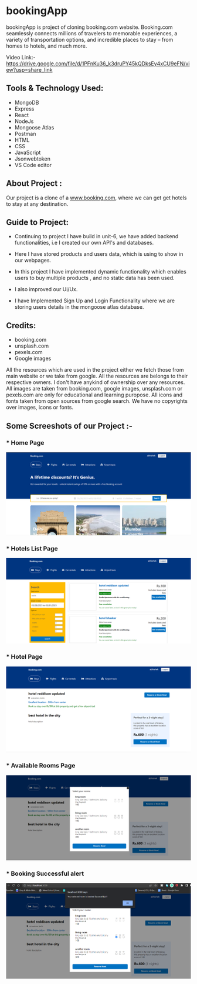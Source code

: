 # bookingApp
bookingApp is project of cloning booking.com website. Booking.com seamlessly connects millions of travelers to memorable experiences, a variety of transportation options, and incredible places to stay – from homes to hotels, and much more.

Video Link:- https://drive.google.com/file/d/1PFnKu36_k3druPY45kQDksEy4xCU9eFN/view?usp=share_link


## Tools & Technology Used:

- MongoDB
- Express
- React
- NodeJs
- Mongoose Atlas
- Postman
- HTML
- CSS
- JavaScript
- Jsonwebtoken
- VS Code editor



## About Project : 

Our project is a clone of a www.booking.com, where we can get get hotels to stay at any destination.

## Guide to Project:

* Continuing to project I have build in unit-6, we have added backend functionalities, i.e I created our own API's and databases. 

* Here I have stored products and users data, which is using to show in our webpages.

* In this project I have implemented dynamic functionality which enables users to buy multiple products , and no static data has been used.

* I also improved our Ui/Ux.
 
* I have Implemented Sign Up and Login Functionality where we are storing users details in the mongoose atlas database.


## Credits:
* booking.com
* unsplash.com
* pexels.com
* Google images

All the resources which are used in the project either we fetch those from main website or we take from google. All the resources are belongs to their respective owners. I don't have anykind of ownership over any resources. All images are taken from booking.com, google images, unsplash.com or pexels.com are only for educational and learning puropose. All icons and fonts taken from open sources from google search. We have no copyrights over images, icons or fonts.


## Some Screeshots of our Project :-

### * Home Page 
![Home Page](https://github.com/abhishek-0607/bookingApp/blob/master/frontend/public/landingpage.png)

### * Hotels List Page 
![Hotels List Page](https://github.com/abhishek-0607/bookingApp/blob/master/frontend/public/listhotels.png)

### * Hotel Page 
![Hotel Page](https://github.com/abhishek-0607/bookingApp/blob/master/frontend/public/hoteldetails.png)

### * Available Rooms Page
![Available Rooms  Page](https://github.com/abhishek-0607/bookingApp/blob/master/frontend/public/bookingrooms.png)

### * Booking Successful alert 
![Booking Successful Page](https://github.com/abhishek-0607/bookingApp/blob/master/frontend/public/success.png)




